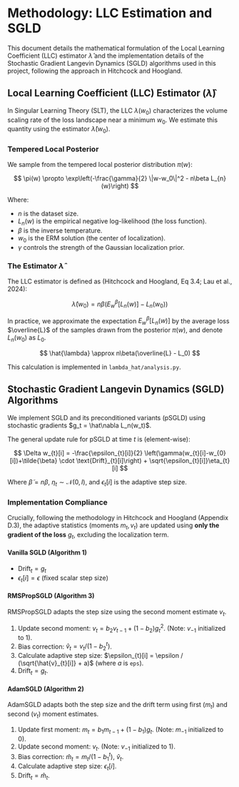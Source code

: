 # Methodology: LLC Estimation and SGLD

This document details the mathematical formulation of the Local Learning Coefficient (LLC) estimator $\hat{\lambda}$ and the implementation details of the Stochastic Gradient Langevin Dynamics (SGLD) algorithms used in this project, following the approach in Hitchcock and Hoogland.

## Local Learning Coefficient (LLC) Estimator ($\hat\lambda$)

In Singular Learning Theory (SLT), the LLC $\lambda(w_0)$ characterizes the volume scaling rate of the loss landscape near a minimum $w_0$. We estimate this quantity using the estimator $\hat\lambda(w_0)$.

### Tempered Local Posterior

We sample from the tempered local posterior distribution $\pi(w)$:

$$
\pi(w) \propto \exp\left(-\frac{\gamma}{2} \|w-w_0\|^2 - n\beta L_{n}(w)\right)
$$

Where:
- $n$ is the dataset size.
- $L_n(w)$ is the empirical negative log-likelihood (the loss function).
- $\beta$ is the inverse temperature.
- $w_0$ is the ERM solution (the center of localization).
- $\gamma$ controls the strength of the Gaussian localization prior.

### The Estimator $\hat{\lambda}$

The LLC estimator is defined as (Hitchcock and Hoogland, Eq 3.4; Lau et al., 2024):

$$
\hat{\lambda}(w_0) = n\beta(E_{w}^{\beta}[L_{n}(w)] - L_{n}(w_0))
$$

In practice, we approximate the expectation $E_{w}^{\beta}[L_{n}(w)]$ by the average loss $\overline{L}$ of the samples drawn from the posterior $\pi(w)$, and denote $L_n(w_0)$ as $L_0$.

$$
\hat{\lambda} \approx n\beta(\overline{L} - L_0)
$$

This calculation is implemented in `lambda_hat/analysis.py`.

## Stochastic Gradient Langevin Dynamics (SGLD) Algorithms

We implement SGLD and its preconditioned variants (pSGLD) using stochastic gradients $g_t = \hat\nabla L_n(w_t)$.

The general update rule for pSGLD at time $t$ is (element-wise):

$$
\Delta w_{t}[i] = -\frac{\epsilon_{t}[i]}{2} \left(\gamma(w_{t}[i]-w_{0}[i])+\tilde{\beta} \cdot \text{Drift}_{t}[i]\right) + \sqrt{\epsilon_{t}[i]}\eta_{t}[i]
$$

Where $\tilde{\beta} = n\beta$, $\eta_{t} \sim \mathcal{N}(0, I)$, and $\epsilon_{t}[i]$ is the adaptive step size.

### Implementation Compliance

Crucially, following the methodology in Hitchcock and Hoogland (Appendix D.3), the adaptive statistics (moments $m_t, v_t$) are updated using **only the gradient of the loss** $g_t$, excluding the localization term.

#### Vanilla SGLD (Algorithm 1)

- $\text{Drift}_{t} = g_t$
- $\epsilon_{t}[i] = \epsilon$ (fixed scalar step size)

#### RMSPropSGLD (Algorithm 3)

RMSPropSGLD adapts the step size using the second moment estimate $v_t$.

1. Update second moment: $v_{t} = b_2 v_{t-1} + (1-b_2) g_t^2$. (Note: $v_{-1}$ initialized to 1).
2. Bias correction: $\hat{v}_{t} = v_{t} / (1-b_2^t)$.
3. Calculate adaptive step size: $\epsilon_{t}[i] = \epsilon / (\sqrt{\hat{v}_{t}[i]} + a)$ (where $a$ is `eps`).
4. $\text{Drift}_{t} = g_t$.

#### AdamSGLD (Algorithm 2)

AdamSGLD adapts both the step size and the drift term using first ($m_t$) and second ($v_t$) moment estimates.

1. Update first moment: $m_{t} = b_1 m_{t-1} + (1-b_1) g_t$. (Note: $m_{-1}$ initialized to 0).
2. Update second moment: $v_{t}$. (Note: $v_{-1}$ initialized to 1).
3. Bias correction: $\hat{m}_{t} = m_{t} / (1-b_1^t)$, $\hat{v}_{t}$.
4. Calculate adaptive step size: $\epsilon_{t}[i]$.
5. $\text{Drift}_{t} = \hat{m}_t$.